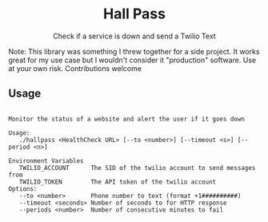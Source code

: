 <h1 align=center>Hall Pass</h1>

<p align=center>Check if a service is down and send a Twilio Text</p>

Note: This library was something I threw together for a side project. It works great for my use
case but I wouldn't consider it "production" software. Use at your own risk. Contributions welcome

## Usage

```

Monitor the status of a website and alert the user if it goes down

Usage:
   ./hallpass <HealthCheck URL> [--to <number>] [--timeout <s>] [--period <n>]

Environment Variables
   TWILIO_ACCOUNT      The SID of the twilio account to send messages from
   TWILIO_TOKEN        The API token of the twilio account
Options:
   --to <number>       Phone number to text (format +1##########)
   --timeout <seconds> Number of seconds to for HTTP response
   --periods <number>  Number of consecutive minutes to fail


```
